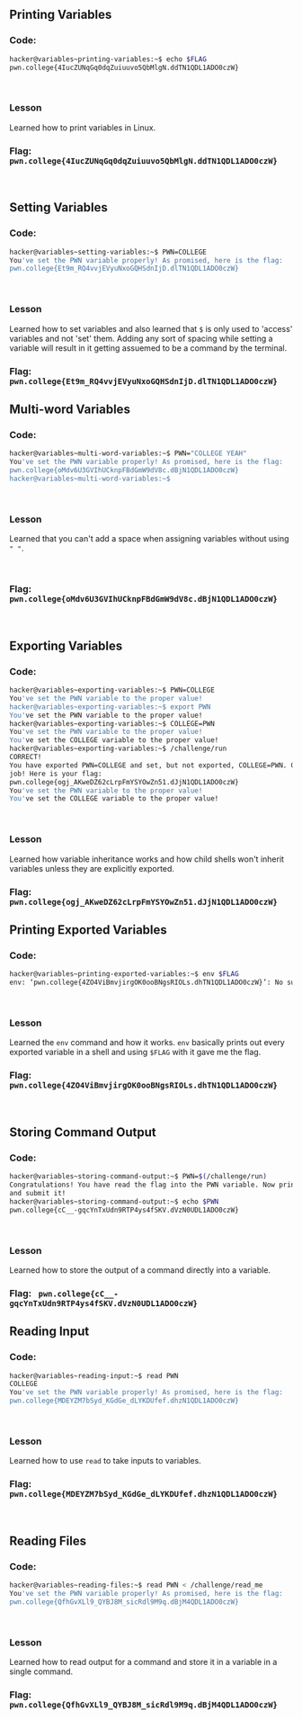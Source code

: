 ## Printing Variables

### Code:
```bash
hacker@variables~printing-variables:~$ echo $FLAG
pwn.college{4IucZUNqGq0dqZuiuuvo5QbMlgN.ddTN1QDL1ADO0czW}
```
<br>

### Lesson
Learned how to print variables in Linux.
<br>

### Flag: ```pwn.college{4IucZUNqGq0dqZuiuuvo5QbMlgN.ddTN1QDL1ADO0czW}```
<br>

## Setting Variables

### Code:
```bash
hacker@variables~setting-variables:~$ PWN=COLLEGE
You've set the PWN variable properly! As promised, here is the flag:
pwn.college{Et9m_RQ4vvjEVyuNxoGQHSdnIjD.dlTN1QDL1ADO0czW}
```
<br>

### Lesson
Learned how to set variables and also learned that ```$``` is only used to 'access' variables and not 'set' them. Adding any sort of spacing while setting a variable will result in it getting assuemed to be a command by the terminal. 
<br>

### Flag: ``` pwn.college{Et9m_RQ4vvjEVyuNxoGQHSdnIjD.dlTN1QDL1ADO0czW} ```

## Multi-word Variables

### Code:
```bash
hacker@variables~multi-word-variables:~$ PWN="COLLEGE YEAH"
You've set the PWN variable properly! As promised, here is the flag:
pwn.college{oMdv6U3GVIhUCknpFBdGmW9dV8c.dBjN1QDL1ADO0czW}
hacker@variables~multi-word-variables:~$
```
<br>

### Lesson
Learned that you can't add a space when assigning variables  without using ```" "```. 

<br>

### Flag: ```pwn.college{oMdv6U3GVIhUCknpFBdGmW9dV8c.dBjN1QDL1ADO0czW} ```
<br>

## Exporting Variables

### Code:
```bash
hacker@variables~exporting-variables:~$ PWN=COLLEGE
You've set the PWN variable to the proper value!
hacker@variables~exporting-variables:~$ export PWN
You've set the PWN variable to the proper value!
hacker@variables~exporting-variables:~$ COLLEGE=PWN
You've set the PWN variable to the proper value!
You've set the COLLEGE variable to the proper value!
hacker@variables~exporting-variables:~$ /challenge/run
CORRECT!
You have exported PWN=COLLEGE and set, but not exported, COLLEGE=PWN. Great
job! Here is your flag:
pwn.college{ogj_AKweDZ62cLrpFmYSYOwZn51.dJjN1QDL1ADO0czW}
You've set the PWN variable to the proper value!
You've set the COLLEGE variable to the proper value!

```
<br>

### Lesson
Learned how variable inheritance works and how child shells won't inherit variables unless they are explicitly exported.
<br>

### Flag: ``` pwn.college{ogj_AKweDZ62cLrpFmYSYOwZn51.dJjN1QDL1ADO0czW} ```

## Printing Exported Variables

### Code:
```bash
hacker@variables~printing-exported-variables:~$ env $FLAG
env: ‘pwn.college{4ZO4ViBmvjirgOK0ooBNgsRIOLs.dhTN1QDL1ADO0czW}’: No such file or directory

```
<br>

### Lesson
Learned the ```env``` command and how it works. 
```env``` basically prints out every exported variable in a shell and using ```$FLAG``` with it gave me the flag.
<br>

### Flag: ``` pwn.college{4ZO4ViBmvjirgOK0ooBNgsRIOLs.dhTN1QDL1ADO0czW}```

<br>

## Storing Command Output

### Code:
```bash
hacker@variables~storing-command-output:~$ PWN=$(/challenge/run)
Congratulations! You have read the flag into the PWN variable. Now print it out
and submit it!
hacker@variables~storing-command-output:~$ echo $PWN
pwn.college{cC__-gqcYnTxUdn9RTP4ys4fSKV.dVzN0UDL1ADO0czW}

```
<br>

### Lesson
Learned how to store the output of a command directly into a variable. 
<br>

### Flag: ``` pwn.college{cC__-gqcYnTxUdn9RTP4ys4fSKV.dVzN0UDL1ADO0czW}```

## Reading Input

### Code:
```bash
hacker@variables~reading-input:~$ read PWN
COLLEGE
You've set the PWN variable properly! As promised, here is the flag:
pwn.college{MDEYZM7bSyd_KGdGe_dLYKDUfef.dhzN1QDL1ADO0czW}
```
<br>

### Lesson
Learned how to use ```read``` to take inputs to variables.
<br>

### Flag: ``` pwn.college{MDEYZM7bSyd_KGdGe_dLYKDUfef.dhzN1QDL1ADO0czW} ```
<br>

## Reading Files

### Code:
```bash
hacker@variables~reading-files:~$ read PWN < /challenge/read_me
You've set the PWN variable properly! As promised, here is the flag:
pwn.college{QfhGvXLl9_QYBJ8M_sicRdl9M9q.dBjM4QDL1ADO0czW}
```
<br>

### Lesson
Learned how to read output for a command and store it in a variable in a single command.
<br>

### Flag: ``` pwn.college{QfhGvXLl9_QYBJ8M_sicRdl9M9q.dBjM4QDL1ADO0czW} ```

